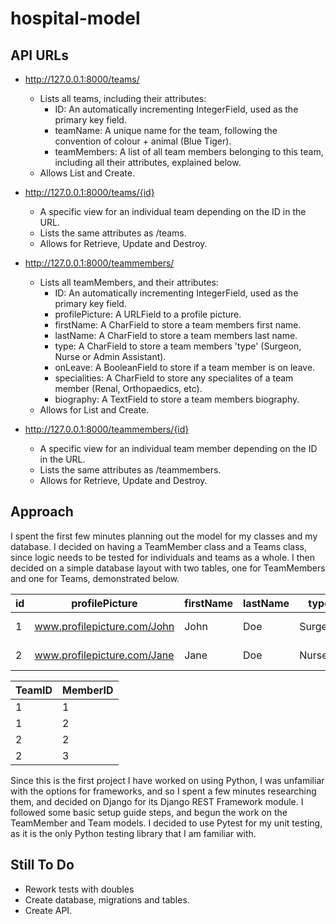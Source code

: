 # hospital-model

## API URLs

 - http://127.0.0.1:8000/teams/
   - Lists all teams, including their attributes:
     - ID: An automatically incrementing IntegerField, used as the primary key field.
     - teamName: A unique name for the team, following the convention of colour + animal (Blue Tiger).
     - teamMembers: A list of all team members belonging to this team, including all their attributes, explained below.
   - Allows List and Create.

 - http://127.0.0.1:8000/teams/{id}
   - A specific view for an individual team depending on the ID in the URL.
   - Lists the same attributes as /teams.
   - Allows for Retrieve, Update and Destroy.

 - http://127.0.0.1:8000/teammembers/
   - Lists all teamMembers, and their attributes:
     - ID: An automatically incrementing IntegerField, used as the primary key field.
     - profilePicture: A URLField to a profile picture.
     - firstName: A CharField to store a team members first name.
     - lastName: A CharField to store a team members last name.
     - type: A CharField to store a team members 'type' (Surgeon, Nurse or Admin Assistant).
     - onLeave: A BooleanField to store if a team member is on leave.
     - specialities: A CharField to store any specialites of a team member (Renal, Orthopaedics, etc).
     - biography: A TextField to store a team members biography.
   - Allows for List and Create.

 - http://127.0.0.1:8000/teammembers/{id}
   - A specific view for an individual team member depending on the ID in the URL.
   - Lists the same attributes as /teammembers.
   - Allows for Retrieve, Update and Destroy.

## Approach

I spent the first few minutes planning out the model for my classes and my database. I decided on having a TeamMember class and a Teams class, since logic needs to be tested for individuals and teams as a whole. I then decided on a simple database layout with two tables, one for TeamMembers and one for Teams, demonstrated below.


| id | profilePicture | firstName | lastName | type | onLeave | specialities | biography |
|--|--|--|--|--|--|--|--|
| 1 | www.profilepicture.com/John | John | Doe | Surgeon | false | [Neuro, Cardiac] | Loves Cats |
| 2 | www.profilepicture.com/Jane | Jane | Doe | Nurse | true | [Paediatrics] | Hates Cats |

| TeamID | MemberID |
|--|--|
| 1 | 1 |
| 1 | 2 |
| 2 | 2 |
| 2 | 3 |

Since this is the first project I have worked on using Python, I was unfamiliar with the options for frameworks, and so I spent a few minutes researching them, and decided on Django for its Django REST Framework module. I followed some basic setup guide steps, and begun the work on the TeamMember and Team models. I decided to use Pytest for my unit testing, as it is the only Python testing library that I am familiar with.

## Still To Do

 - Rework tests with doubles
 - Create database, migrations and tables.
 - Create API.
